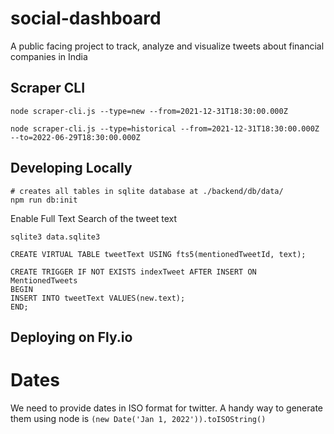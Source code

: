 # social-dashboard

A public facing project to track, analyze and visualize tweets about financial companies in India

## Scraper CLI

```
node scraper-cli.js --type=new --from=2021-12-31T18:30:00.000Z

node scraper-cli.js --type=historical --from=2021-12-31T18:30:00.000Z --to=2022-06-29T18:30:00.000Z
```

## Developing Locally

```
# creates all tables in sqlite database at ./backend/db/data/
npm run db:init

```

Enable Full Text Search of the tweet text

```
sqlite3 data.sqlite3

CREATE VIRTUAL TABLE tweetText USING fts5(mentionedTweetId, text);

CREATE TRIGGER IF NOT EXISTS indexTweet AFTER INSERT ON MentionedTweets
BEGIN
INSERT INTO tweetText VALUES(new.text);
END;
```

## Deploying on Fly.io

# Dates

We need to provide dates in ISO format for twitter. A handy way to generate them using node is `(new Date('Jan 1, 2022')).toISOString()`

